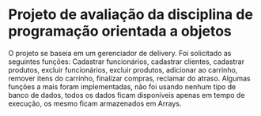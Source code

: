 # Projeto de avaliação da disciplina de programação orientada a objetos
O projeto se baseia em um gerenciador de delivery.
Foi solicitado as seguintes funções: 
Cadastrar funcionários, cadastrar clientes, cadastrar produtos, excluir funcionários, excluir produtos,
adicionar ao carrinho, remover itens do carrinho, finalizar compras, reclamar do atraso.
Algumas funções a mais foram implementadas, não foi usando nenhum tipo de banco de dados, todos os dados ficam disponíveis
apenas em tempo de execução, os mesmo ficam armazenados em Arrays.

